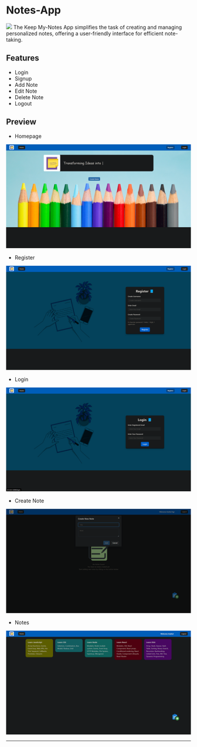 # Notes-App
<img src="https://play-lh.googleusercontent.com/36szRvmqeewn6fxpx9V88zhpPU3c84Im9zjAFPZl-cReiztnAD6cn0jSnWBGsNNdPsU" width="100px" />
The Keep My-Notes App simplifies the task of creating and managing personalized notes, offering a user-friendly interface for efficient note-taking.

## Features
- Login
- Signup
- Add Note
- Edit Note
- Delete Note
- Logout

## Preview

- Homepage
<img src="./Frontend/my-notes-app/src/assets/homepage.png" />

- Register
<img src="./Frontend/my-notes-app/src/assets/register.png" />

- Login
<img src="./Frontend/my-notes-app/src/assets/login.png" />

- Create Note
<img src="./Frontend/my-notes-app/src/assets/create note.png" />

- Notes
<img src="./Frontend/my-notes-app/src/assets/notes.png" />

------------------------------------------------------------------------------------------



